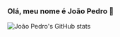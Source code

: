 ### Olá, meu nome é João Pedro 👋

![João Pedro's GitHub stats](https://github-readme-stats.vercel.app/api?username=JoaoPedroMoro&show_icons=true&theme=transparent)

<!--
**JoaoPedroMoro/JoaoPedroMoro** is a ✨ _special_ ✨ repository because its `README.md` (this file) appears on your GitHub profile.

Here are some ideas to get you started:

- 🔭 I’m currently working on ...
- 🌱 I’m currently learning ...
- 👯 I’m looking to collaborate on ...
- 🤔 I’m looking for help with ...
- 💬 Ask me about ...
- 📫 How to reach me: ...
- 😄 Pronouns: ...
- ⚡ Fun fact: ...
-->
